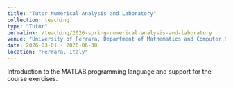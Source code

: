 ```yaml
---
title: "Tutor Numerical Analysis and Laboratory"
collection: teaching
type: "Tutor"
permalink: /teaching/2026-spring-numerical-analysis-and-laboratory
venue: "University of Ferrara, Department of Mathematics and Computer Science"
date: 2026-03-01 - 2026-06-30
location: "Ferrara, Italy"
---
```


Introduction to the MATLAB programming language and support for the course exercises.